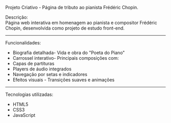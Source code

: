 Projeto Criativo - Página de tributo ao pianista Frédéric Chopin.

Descrição:  
Página web interativa em homenagem ao pianista e compositor Frédéric Chopin, desenvolvida como projeto de estudo front-end.

---

Funcionalidades:
- Biografia detalhada- Vida e obra do "Poeta do Piano"
- Carrossel interativo- Principais composições com:
- Capas de partituras
- Players de áudio integrados
- Navegação por setas e indicadores
- Efeitos visuais - Transições suaves e animações

---

Tecnologias utilizadas:
- HTML5
- CSS3
- JavaScript



